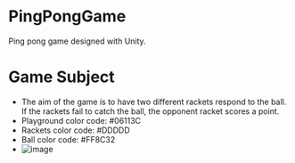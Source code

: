# PingPongGame
Ping pong game designed with Unity.
# Game Subject 
- The aim of the game is to have two different rackets respond to the ball. If the rackets fail to catch the ball, the opponent racket scores a point.
- Playground color code: #06113C
- Rackets color code: #DDDDD
- Ball color code: #FF8C32
- ![image](https://user-images.githubusercontent.com/105370625/175012322-f175940d-ade2-491d-97b1-a5ddda984bd3.png)

